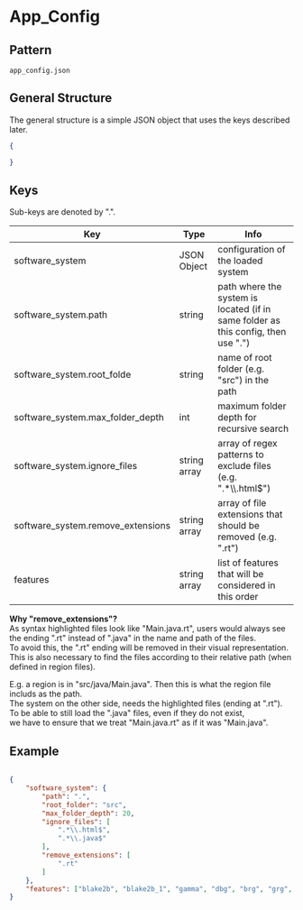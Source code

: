# App_Config


## Pattern

`app_config.json`  


## General Structure

The general structure is a simple JSON object that uses the keys described later.  

```json
{

}
```


## Keys

Sub-keys are denoted by ".".  

Key | Type | Info
---- | ---- | ----
software_system | JSON Object | configuration of the loaded system
software_system.path | string | path where the system is located (if in same folder as this config, then use ".")
software_system.root_folde | string | name of root folder (e.g. "src") in the path
software_system.max_folder_depth | int | maximum folder depth for recursive search
software_system.ignore_files | string array | array of regex patterns to exclude files (e.g. ".*\\\\.html$")
software_system.remove_extensions | string array | array of file extensions that should be removed (e.g. ".rt")
features | string array | list of features that will be considered in this order

**Why "remove_extensions"?**  
As syntax highlighted files look like "Main.java.rt",
users would always see the ending ".rt" instead of ".java" in the name and path of the files.  
To avoid this, the ".rt" ending will be removed in their visual representation.  
This is also necessary to find the files according to their relative path (when defined in region files).  

E.g. a region is in "src/java/Main.java". Then this is what the region file includs as the path.  
The system on the other side, needs the highlighted files (ending at ".rt").  
To be able to still load the ".java" files, even if they do not exist,  
we have to ensure that we treat "Main.java.rt" as if it was "Main.java".  



## Example

```json

{
    "software_system": {
        "path": ".",
        "root_folder": "src",
        "max_folder_depth": 20,
        "ignore_files": [
            ".*\\.html$",
            ".*\\.java$"
        ],
        "remove_extensions": [
            ".rt"
        ]
    },
    "features": ["blake2b", "blake2b_1", "gamma", "dbg", "brg", "grg", "sbrg", "phi", "garlic", "lambda", "v_id", "d"],
}
```
